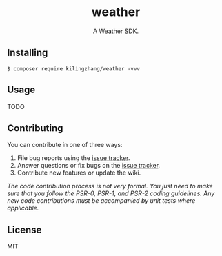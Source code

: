 <h1 align="center"> weather </h1>

<p align="center"> A Weather SDK.</p>


## Installing

```shell
$ composer require kilingzhang/weather -vvv
```

## Usage

TODO

## Contributing

You can contribute in one of three ways:

1. File bug reports using the [issue tracker](https://github.com/kilingzhang/weather/issues).
2. Answer questions or fix bugs on the [issue tracker](https://github.com/kilingzhang/weather/issues).
3. Contribute new features or update the wiki.

_The code contribution process is not very formal. You just need to make sure that you follow the PSR-0, PSR-1, and PSR-2 coding guidelines. Any new code contributions must be accompanied by unit tests where applicable._

## License

MIT
